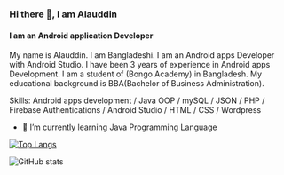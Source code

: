 ### Hi there 👋, I am Alauddin
#### I am an Android application Developer

My name is Alauddin. I am Bangladeshi. I am an Android apps Developer with Android Studio. I have been 3 years of experience in Android apps Development. I am a student of (Bongo Academy) in Bangladesh. My educational background is BBA(Bachelor of Business Administration).

Skills: Android apps development / Java OOP / mySQL / JSON / PHP / Firebase Authentications / Android Studio / HTML / CSS / Wordpress

- 🌱 I’m currently learning Java Programming Language 



[![Top Langs](https://github-readme-stats.vercel.app/api/top-langs/?username=webalauddin)](https://github.com/anuraghazra/github-readme-stats)

![GitHub stats](https://github-readme-stats.vercel.app/api?username=webalauddin&show_icons=true)  

